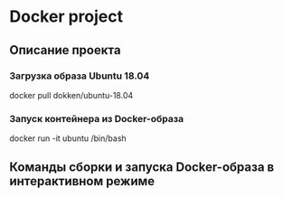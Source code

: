 # Docker project
## Описание проекта
### Загрузка образа Ubuntu 18.04
docker pull dokken/ubuntu-18.04
### Запуск контейнера из Docker-образа
docker run -it ubuntu /bin/bash

## Команды сборки и запуска Docker-образа в интерактивном режиме
